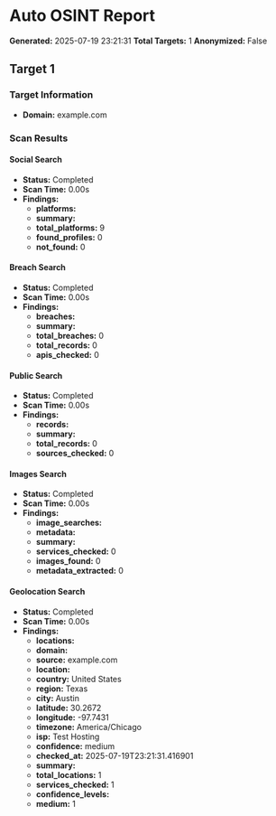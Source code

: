 # Auto OSINT Report
**Generated:** 2025-07-19 23:21:31
**Total Targets:** 1
**Anonymized:** False

## Target 1

### Target Information
- **Domain:** example.com

### Scan Results
#### Social Search
- **Status:** Completed
- **Scan Time:** 0.00s
- **Findings:**
  - **platforms:**
  - **summary:**
  - **total_platforms:** 9
  - **found_profiles:** 0
  - **not_found:** 0

#### Breach Search
- **Status:** Completed
- **Scan Time:** 0.00s
- **Findings:**
  - **breaches:**
  - **summary:**
  - **total_breaches:** 0
  - **total_records:** 0
  - **apis_checked:** 0

#### Public Search
- **Status:** Completed
- **Scan Time:** 0.00s
- **Findings:**
  - **records:**
  - **summary:**
  - **total_records:** 0
  - **sources_checked:** 0

#### Images Search
- **Status:** Completed
- **Scan Time:** 0.00s
- **Findings:**
  - **image_searches:**
  - **metadata:**
  - **summary:**
  - **services_checked:** 0
  - **images_found:** 0
  - **metadata_extracted:** 0

#### Geolocation Search
- **Status:** Completed
- **Scan Time:** 0.00s
- **Findings:**
  - **locations:**
  - **domain:**
  - **source:** example.com
  - **location:**
  - **country:** United States
  - **region:** Texas
  - **city:** Austin
  - **latitude:** 30.2672
  - **longitude:** -97.7431
  - **timezone:** America/Chicago
  - **isp:** Test Hosting
  - **confidence:** medium
  - **checked_at:** 2025-07-19T23:21:31.416901
  - **summary:**
  - **total_locations:** 1
  - **services_checked:** 1
  - **confidence_levels:**
  - **medium:** 1
